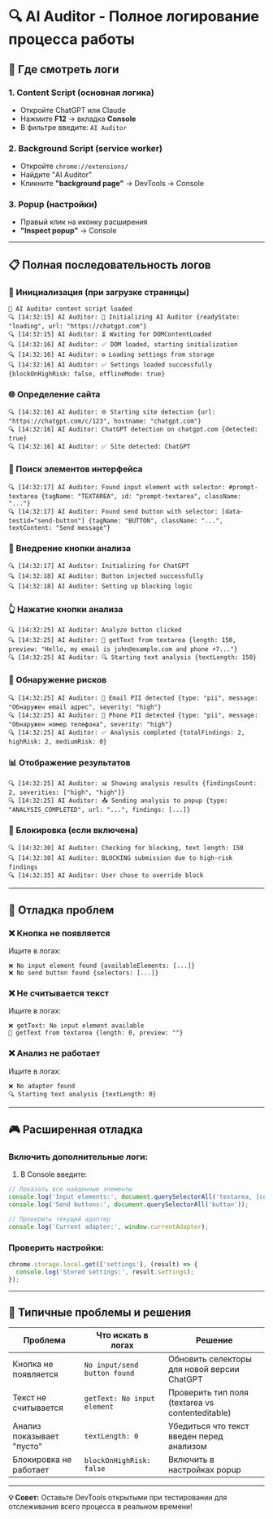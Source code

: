 # 🔍 AI Auditor - Полное логирование процесса работы

## 🎯 Где смотреть логи

### 1. **Content Script (основная логика)**
- Откройте ChatGPT или Claude
- Нажмите **F12** → вкладка **Console**
- В фильтре введите: `AI Auditor` 

### 2. **Background Script (service worker)**
- Откройте `chrome://extensions/`
- Найдите "AI Auditor" 
- Кликните **"background page"** → DevTools → Console

### 3. **Popup (настройки)**
- Правый клик на иконку расширения
- **"Inspect popup"** → Console

---

## 📋 Полная последовательность логов

### **🚀 Инициализация (при загрузке страницы)**
```
🚀 AI Auditor content script loaded
🔍 [14:32:15] AI Auditor: 🚀 Initializing AI Auditor {readyState: "loading", url: "https://chatgpt.com"}
🔍 [14:32:15] AI Auditor: ⏳ Waiting for DOMContentLoaded
🔍 [14:32:16] AI Auditor: ✅ DOM loaded, starting initialization
🔍 [14:32:16] AI Auditor: ⚙️ Loading settings from storage
🔍 [14:32:16] AI Auditor: ✅ Settings loaded successfully {blockOnHighRisk: false, offlineMode: true}
```

### **🌐 Определение сайта**
```
🔍 [14:32:16] AI Auditor: 🌐 Starting site detection {url: "https://chatgpt.com/c/123", hostname: "chatgpt.com"}
🔍 [14:32:16] AI Auditor: ChatGPT detection on chatgpt.com {detected: true}
🔍 [14:32:16] AI Auditor: ✅ Site detected: ChatGPT
```

### **🔧 Поиск элементов интерфейса**
```
🔍 [14:32:17] AI Auditor: Found input element with selector: #prompt-textarea {tagName: "TEXTAREA", id: "prompt-textarea", className: "..."}
🔍 [14:32:17] AI Auditor: Found send button with selector: [data-testid="send-button"] {tagName: "BUTTON", className: "...", textContent: "Send message"}
```

### **💉 Внедрение кнопки анализа**
```
🔍 [14:32:17] AI Auditor: Initializing for ChatGPT
🔍 [14:32:18] AI Auditor: Button injected successfully
🔍 [14:32:18] AI Auditor: Setting up blocking logic
```

### **👆 Нажатие кнопки анализа**
```
🔍 [14:32:25] AI Auditor: Analyze button clicked
🔍 [14:32:25] AI Auditor: 📝 getText from textarea {length: 150, preview: "Hello, my email is john@example.com and phone +7..."}
🔍 [14:32:25] AI Auditor: 🔍 Starting text analysis {textLength: 150}
```

### **🚨 Обнаружение рисков**
```
🔍 [14:32:25] AI Auditor: 🚨 Email PII detected {type: "pii", message: "Обнаружен email адрес", severity: "high"}
🔍 [14:32:25] AI Auditor: 🚨 Phone PII detected {type: "pii", message: "Обнаружен номер телефона", severity: "high"}
🔍 [14:32:25] AI Auditor: ✅ Analysis completed {totalFindings: 2, highRisk: 2, mediumRisk: 0}
```

### **📊 Отображение результатов**
```
🔍 [14:32:25] AI Auditor: 📊 Showing analysis results {findingsCount: 2, severities: ["high", "high"]}
🔍 [14:32:25] AI Auditor: 📤 Sending analysis to popup {type: "ANALYSIS_COMPLETED", url: "...", findings: [...]}
```

### **🚫 Блокировка (если включена)**
```
🔍 [14:32:30] AI Auditor: Checking for blocking, text length: 150
🔍 [14:32:30] AI Auditor: BLOCKING submission due to high-risk findings
🔍 [14:32:35] AI Auditor: User chose to override block
```

---

## 🔧 Отладка проблем

### **❌ Кнопка не появляется**
Ищите в логах:
```
❌ No input element found {availableElements: [...]}
❌ No send button found {selectors: [...]}
```

### **❌ Не считывается текст**
Ищите в логах:
```
❌ getText: No input element available
📝 getText from textarea {length: 0, preview: ""}
```

### **❌ Анализ не работает**
Ищите в логах:
```
❌ No adapter found
🔍 Starting text analysis {textLength: 0}
```

---

## 🎮 Расширенная отладка

### Включить дополнительные логи:
1. В Console введите:
```javascript
// Показать все найденные элементы
console.log('Input elements:', document.querySelectorAll('textarea, [contenteditable="true"]'));
console.log('Send buttons:', document.querySelectorAll('button'));

// Проверить текущий адаптер
console.log('Current adapter:', window.currentAdapter);
```

### Проверить настройки:
```javascript
chrome.storage.local.get(['settings'], (result) => {
  console.log('Stored settings:', result.settings);
});
```

---

## 🎯 Типичные проблемы и решения

| Проблема | Что искать в логах | Решение |
|----------|-------------------|---------|
| Кнопка не появляется | `No input/send button found` | Обновить селекторы для новой версии ChatGPT |
| Текст не считывается | `getText: No input element` | Проверить тип поля (textarea vs contenteditable) |
| Анализ показывает "пусто" | `textLength: 0` | Убедиться что текст введен перед анализом |
| Блокировка не работает | `blockOnHighRisk: false` | Включить в настройках popup |

---

**💡 Совет:** Оставьте DevTools открытыми при тестировании для отслеживания всего процесса в реальном времени!

